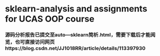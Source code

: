 # sklearn-analysis and assignments for UCAS OOP course
### 源码分析报告已提交至auto—sklearn简析.html，需要下载后才能阅览，也可直接访问网页https://blog.csdn.net/JJ1018RR/article/details/113397930
